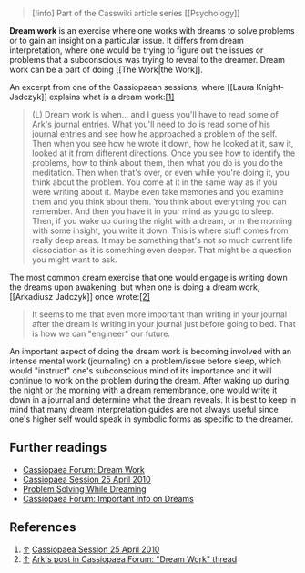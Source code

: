 > [!info] Part of the Casswiki article series [[Psychology]]

**Dream work** is an exercise where one works with dreams to solve problems or to gain an insight on a particular issue. It differs from dream interpretation, where one would be trying to figure out the issues or problems that a subconscious was trying to reveal to the dreamer. Dream work can be a part of doing [[The Work|the Work]].

An excerpt from one of the Cassiopaean sessions, where [[Laura Knight-Jadczyk]] explains what is a dream work:[\[1\]](#cite_note-1)

> (L) Dream work is when... and I guess you'll have to read some of Ark's journal entries. What you'll need to do is read some of his journal entries and see how he approached a problem of the self. Then when you see how he wrote it down, how he looked at it, saw it, looked at it from different directions. Once you see how to identify the problems, how to think about them, then what you do is you do the meditation. Then when that's over, or even while you're doing it, you think about the problem. You come at it in the same way as if you were writing about it. Maybe even take memories and you examine them and you think about them. You think about everything you can remember. And then you have it in your mind as you go to sleep. Then, if you wake up during the night with a dream, or in the morning with some insight, you write it down. This is where stuff comes from really deep areas. It may be something that's not so much current life dissociation as it is something even deeper. That might be a question you might want to ask.

The most common dream exercise that one would engage is writing down the dreams upon awakening, but when one is doing a dream work, [[Arkadiusz Jadczyk]] once wrote:[\[2\]](#cite_note-2)

> It seems to me that even more important than writing in your journal after the dream is writing in your journal just before going to bed. That is how we can "engineer" our future.

An important aspect of doing the dream work is becoming involved with an intense mental work (journaling) on a problem/issue before sleep, which would "instruct" one's subconscious mind of its importance and it will continue to work on the problem during the dream. After waking up during the night or the morning with a dream remembrance, one would write it down in a journal and determine what the dream reveals. It is best to keep in mind that many dream interpretation guides are not always useful since one's higher self would speak in symbolic forms as specific to the dreamer.

Further readings
----------------

*   [Cassiopaea Forum: Dream Work](https://cassiopaea.org/forum/index.php/topic,17503.0.html)
*   [Cassiopaea Session 25 April 2010](https://cassiopaea.org/forum/index.php/topic,17496.0.html)
*   [Problem Solving While Dreaming](http://www.increasebrainpower.com/in-a-dream.html)
*   [Cassiopaea Forum: Important Info on Dreams](https://cassiopaea.org/forum/index.php/topic,31626.0.html)

References
----------

1.  [↑](#cite_ref-1) [Cassiopaea Session 25 April 2010](https://cassiopaea.org/forum/index.php/topic,17496.0.html)
2.  [↑](#cite_ref-2) [Ark's post in Cassiopaea Forum: "Dream Work" thread](https://cassiopaea.org/forum/index.php/topic,17503.msg158551.html#msg158551)